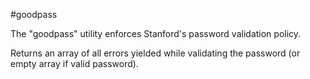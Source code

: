 #goodpass

The "goodpass" utility enforces Stanford's password validation policy.

Returns an array of all errors yielded while validating the password (or empty array if valid password).
